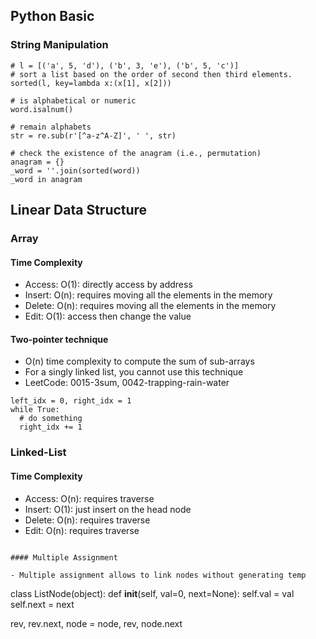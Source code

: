 ## Python Basic

### String Manipulation

```
# l = [('a', 5, 'd'), ('b', 3, 'e'), ('b', 5, 'c')]
# sort a list based on the order of second then third elements. 
sorted(l, key=lambda x:(x[1], x[2])) 
```

```
# is alphabetical or numeric
word.isalnum()
```

```
# remain alphabets
str = re.sub(r'[^a-z^A-Z]', ' ', str)
```

```
# check the existence of the anagram (i.e., permutation)
anagram = {}
_word = ''.join(sorted(word))
_word in anagram
```

## Linear Data Structure

### Array

#### Time Complexity 
- Access: O(1): directly access by address
- Insert: O(n): requires moving all the elements in the memory
- Delete: O(n): requires moving all the elements in the memory
- Edit: O(1): access then change the value

#### Two-pointer technique

- O(n) time complexity to compute the sum of sub-arrays
- For a singly linked list, you cannot use this technique
- LeetCode: 0015-3sum, 0042-trapping-rain-water
```
left_idx = 0, right_idx = 1
while True:
  # do something
  right_idx += 1
```

### Linked-List

#### Time Complexity 
- Access: O(n): requires traverse
- Insert: O(1): just insert on the head node
- Delete: O(n): requires traverse
- Edit: O(n): requires traverse
```

#### Multiple Assignment

- Multiple assignment allows to link nodes without generating temp

```
class ListNode(object):
     def __init__(self, val=0, next=None):
         self.val = val
         self.next = next

rev, rev.next, node = node, rev, node.next
```
